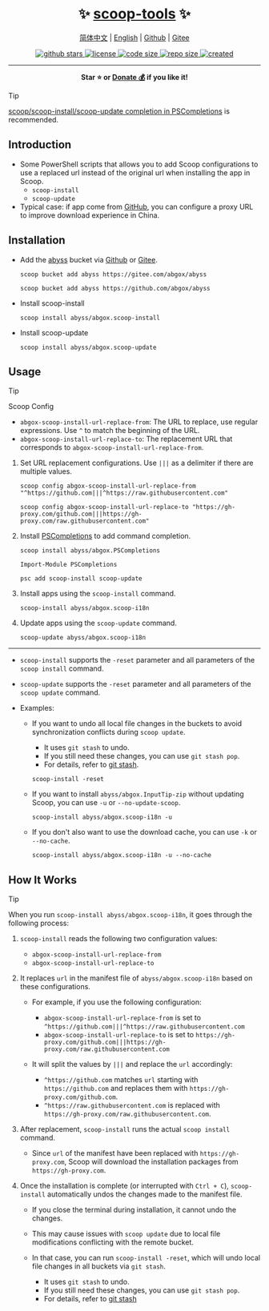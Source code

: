 <h1 align="center">✨ <a href="https://scoop-tools.abgox.com">scoop-tools</a> ✨</h1>

<p align="center">
    <a href="readme.zh-CN.md">简体中文</a> |
    <a href="readme.md">English</a> |
    <a href="https://github.com/abgox/scoop-tools">Github</a> |
    <a href="https://gitee.com/abgox/scoop-tools">Gitee</a>
</p>

<p align="center">
    <a href="https://github.com/abgox/scoop-tools">
        <img src="https://img.shields.io/github/stars/abgox/scoop-tools" alt="github stars" />
    </a>
    <a href="https://github.com/abgox/scoop-tools/blob/main/license">
        <img src="https://img.shields.io/github/license/abgox/scoop-tools" alt="license" />
    </a>
    <a href="https://img.shields.io/github/languages/code-size/abgox/scoop-tools">
        <img src="https://img.shields.io/github/languages/code-size/abgox/scoop-tools" alt="code size" />
    </a>
    <a href="https://img.shields.io/github/repo-size/abgox/scoop-tools">
        <img src="https://img.shields.io/github/repo-size/abgox/scoop-tools" alt="repo size" />
    </a>
    <a href="https://github.com/abgox/scoop-tools">
        <img src="https://img.shields.io/github/created-at/abgox/scoop-tools" alt="created" />
    </a>
</p>

---

<p align="center">
  <strong>Star ⭐️ or <a href="https://abgox.com/donate">Donate 💰</a> if you like it!</strong>
</p>

> [!Tip]
>
> [scoop/scoop-install/scoop-update completion in PSCompletions](https://github.com/abgox/PSCompletions) is recommended.

## Introduction

- Some PowerShell scripts that allows you to add Scoop configurations to use a replaced url instead of the original url when installing the app in Scoop.
  - `scoop-install`
  - `scoop-update`
- Typical case: if app come from [GitHub](https://github.com), you can configure a proxy URL to improve download experience in China.

## Installation

- Add the [abyss](https://abyss.abgox.com) bucket via [Github](https://github.com/abgox/abyss) or [Gitee](https://gitee.com/abgox/abyss).

  ```shell
  scoop bucket add abyss https://gitee.com/abgox/abyss
  ```

  ```shell
  scoop bucket add abyss https://github.com/abgox/abyss
  ```

- Install scoop-install

  ```shell
  scoop install abyss/abgox.scoop-install
  ```

- Install scoop-update

  ```shell
  scoop install abyss/abgox.scoop-update
  ```

## Usage

> [!Tip]
>
> Scoop Config
>
> - `abgox-scoop-install-url-replace-from`: The URL to replace, use regular expressions. Use `^` to match the beginning of the URL.
> - `abgox-scoop-install-url-replace-to`: The replacement URL that corresponds to `abgox-scoop-install-url-replace-from`.

1. Set URL replacement configurations. Use `|||` as a delimiter if there are multiple values.

   ```shell
   scoop config abgox-scoop-install-url-replace-from "^https://github.com|||^https://raw.githubusercontent.com"
   ```

   ```shell
   scoop config abgox-scoop-install-url-replace-to "https://gh-proxy.com/github.com|||https://gh-proxy.com/raw.githubusercontent.com"
   ```

2. Install [PSCompletions](https://gitee.com/abgox/PSCompletions) to add command completion.

   ```shell
   scoop install abyss/abgox.PSCompletions
   ```

   ```shell
   Import-Module PSCompletions
   ```

   ```shell
   psc add scoop-install scoop-update
   ```

3. Install apps using the `scoop-install` command.

   ```shell
   scoop-install abyss/abgox.scoop-i18n
   ```

4. Update apps using the `scoop-update` command.

   ```shell
   scoop-update abyss/abgox.scoop-i18n
   ```

---

- `scoop-install` supports the `-reset` parameter and all parameters of the `scoop install` command.
- `scoop-update` supports the `-reset` parameter and all parameters of the `scoop update` command.

- Examples:

  - If you want to undo all local file changes in the buckets to avoid synchronization conflicts during `scoop update`.

    - It uses `git stash` to undo.
    - If you still need these changes, you can use `git stash pop`.
    - For details, refer to [git stash](https://git-scm.com/docs/git-stash).

    ```shell
    scoop-install -reset
    ```

  - If you want to install `abyss/abgox.InputTip-zip` without updating Scoop, you can use `-u` or `--no-update-scoop`.

    ```shell
    scoop-install abyss/abgox.scoop-i18n -u
    ```

  - If you don't also want to use the download cache, you can use `-k` or `--no-cache`.

    ```shell
    scoop-install abyss/abgox.scoop-i18n -u --no-cache
    ```

## How It Works

> [!Tip]
>
> When you run `scoop-install abyss/abgox.scoop-i18n`, it goes through the following process:

1. `scoop-install` reads the following two configuration values:

   - `abgox-scoop-install-url-replace-from`
   - `abgox-scoop-install-url-replace-to`

2. It replaces `url` in the manifest file of `abyss/abgox.scoop-i18n` based on these configurations.

   - For example, if you use the following configuration:

     - `abgox-scoop-install-url-replace-from` is set to `^https://github.com|||^https://raw.githubusercontent.com`
     - `abgox-scoop-install-url-replace-to` is set to `https://gh-proxy.com/github.com|||https://gh-proxy.com/raw.githubusercontent.com`

   - It will split the values by `|||` and replace the `url` accordingly:

     - `^https://github.com` matches `url` starting with `https://github.com` and replaces them with `https://gh-proxy.com/github.com`.
     - `^https://raw.githubusercontent.com` is replaced with `https://gh-proxy.com/raw.githubusercontent.com`.

3. After replacement, `scoop-install` runs the actual `scoop install` command.

   - Since `url` of the manifest have been replaced with `https://gh-proxy.com`, Scoop will download the installation packages from `https://gh-proxy.com`.

4. Once the installation is complete (or interrupted with `Ctrl + C`), `scoop-install` automatically undos the changes made to the manifest file.

   - If you close the terminal during installation, it cannot undo the changes.
   - This may cause issues with `scoop update` due to local file modifications conflicting with the remote bucket.
   - In that case, you can run `scoop-install -reset`, which will undo local file changes in all buckets via `git stash`.

     - It uses `git stash` to undo.
     - If you still need these changes, you can use `git stash pop`.
     - For details, refer to [git stash](https://git-scm.com/docs/git-stash)
